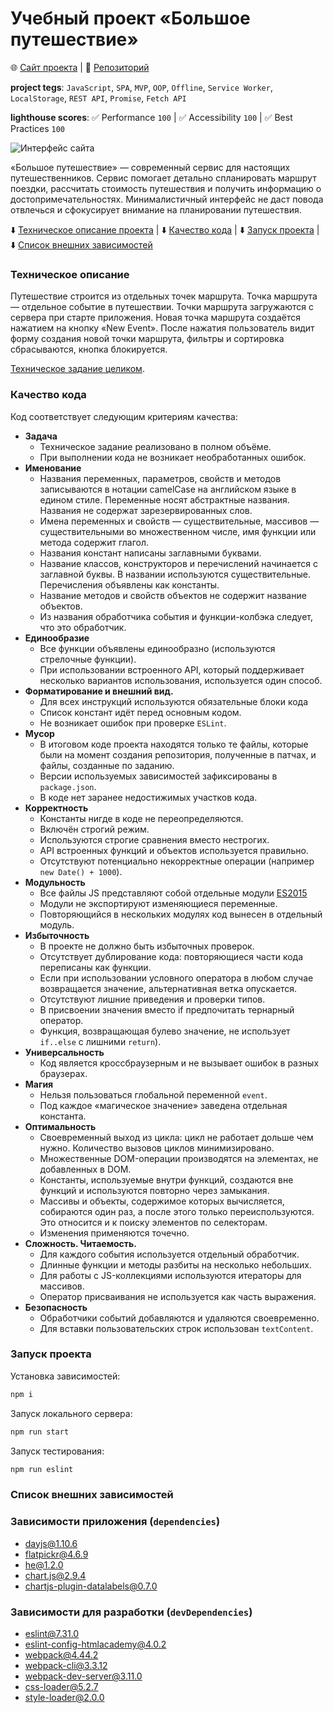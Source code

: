 # Учебный проект «Большое путешествие»

🌐 [Сайт проекта](https://qostua.github.io/big-trip/public/) | 📄 [Репозиторий](https://github.com/qostua/big-trip/)

**project tegs**: `JavaScript`, `SPA`, `MVP`, `OOP`, `Offline`, `Service Worker`, `LocalStorage`, `REST API`, `Promise`, `Fetch API`

**lighthouse scores**: ✅ Performance `100` | ✅ Accessibility `100` | ✅ Best Practices `100`

![Интерфейс сайта](https://user-images.githubusercontent.com/79047487/211168653-a3272e98-2dce-445f-9217-c2c5b57c9f54.png)

«Большое путешествие» — современный сервис для настоящих путешественников. Сервис помогает детально спланировать маршрут поездки, рассчитать стоимость путешествия и получить информацию о достопримечательностях. Минималистичный интерфейс не даст повода отвлечься и сфокусирует внимание на планировании путешествия.

⬇️ [Техническое описание проекта](#tech-desk) | ⬇️ [Качество кода](#quality) | ⬇️ [Запуск проекта](#start) | ⬇️ [Список внешних зависимостей](#dependencies)

### <a name="tech-desk">Техническое описание</a>

Путешествие строится из отдельных точек маршрута. Точка маршрута — отдельное событие в путешествии. Точки маршрута загружаются с сервера при старте приложения. Новая точка маршрута создаётся нажатием на кнопку «New Event». После нажатия пользователь видит форму создания новой точки маршрута, фильтры и сортировка сбрасываются, кнопка блокируется.

[Техническое задание целиком](https://qostua.notion.site/02026c6cd9ae4b32a7ffd4cd8c73a18d).

### <a name="quality">Качество кода</a>

Код соответствует следующим критериям качества:

- ****Задача****
  - Техническое задание реализовано в полном объёме.
  - При выполнении кода не возникает необработанных ошибок.
- ****Именование****
  - Названия переменных, параметров, свойств и методов записываются в нотации camelCase на английском языке в едином стиле. Переменные носят абстрактные названия. Названия не содержат зарезервированных слов.
  - Имена переменных и свойств — существительные, массивов — существительными во множественном числе, имя функции или метода содержит глагол.
  - Названия констант написаны заглавными буквами.
  - Название классов, конструкторов и перечислений начинается с заглавной буквы. В названии используются существительные. Перечисления объявлены как константы.
  - Название методов и свойств объектов не содержит название объектов.
  - Из названия обработчика события и функции-колбэка следует, что это обработчик.
- ****Единообразие****
  - Все функции объявлены единообразно (используются стрелочные функции).
  - При использовании встроенного API, который поддерживает несколько вариантов использования, используется один способ.
- ****Форматирование и внешний вид.****
  - Для всех инструкций используются обязательные блоки кода
  - Список констант идёт перед основным кодом.
  - Не возникает ошибок при проверке `ESLint`.
- ****Мусор****
  - В итоговом коде проекта находятся только те файлы, которые были на момент создания репозитория, полученные в патчах, и файлы, созданные по заданию.
  - Версии используемых зависимостей зафиксированы в `package.json`.
  - В коде нет заранее недостижимых участков кода.
- ****Корректность****
  - Константы нигде в коде не переопределяются.
  - Включён строгий режим.
  - Используются строгие сравнения вместо нестрогих.
  - API встроенных функций и объектов используется правильно.
  - Отсутствуют потенциально некорректные операции (например `new Date() + 1000`).
- ****Модульность****
  - Все файлы JS представляют собой отдельные модули [ES2015](http://exploringjs.com/es6/ch_modules.html)
  - Модули не экспортируют изменяющиеся переменные.
  - Повторяющийся в нескольких модулях код вынесен в отдельный модуль.
- ****Избыточность****
  - В проекте не должно быть избыточных проверок.
  - Отсутствует дублирование кода: повторяющиеся части кода переписаны как функции.
  - Если при использовании условного оператора в любом случае возвращается значение, альтернативная ветка опускается.
  - Отсутствуют лишние приведения и проверки типов.
  - В присвоении значения вместо if предпочитать тернарный оператор.
  - Функция, возвращающая булево значение, не использует `if..else` с лишними `return`).
- ****Универсальность****
  - Код является кроссбраузерным и не вызывает ошибок в разных браузерах.
- ****Магия****
  - Нельзя пользоваться глобальной переменной `event`.
  - Под каждое «магическое значение» заведена отдельная константа.
- ****Оптимальность****
  - Своевременный выход из цикла: цикл не работает дольше чем нужно. Количество вызовов циклов минимизировано.
  - Множественные DOM-операции производятся на элементах, не добавленных в DOM.
  - Константы, используемые внутри функций, создаются вне функций и используются повторно через замыкания.
  - Массивы и объекты, содержимое которых вычисляется, собираются один раз, а после этого только переиспользуются. Это относится и к поиску элементов по селекторам.
  - Изменения применяются точечно.
- ****Сложность. Читаемость.****
  - Для каждого события используется отдельный обработчик.
  - Длинные функции и методы разбиты на несколько небольших.
  - Для работы с JS-коллекциями используются итераторы для массивов.
  - Оператор присваивания не используется как часть выражения.
- ****Безопасность****
  - Обработчики событий добавляются и удаляются своевременно.
  - Для вставки пользовательских строк использован `textContent`.

### <a name="start">Запуск проекта</a>

Установка зависимостей:

```bash
npm i
```

Запуск локального сервера:

```bash
npm run start
```

Запуск тестирования:

```bash
npm run eslint
```

### <a name="dependencies">Список внешних зависимостей</a>

### Зависимости приложения (`dependencies`)

- dayjs@1.10.6
- flatpickr@4.6.9
- he@1.2.0
- chart.js@2.9.4
- chartjs-plugin-datalabels@0.7.0

### Зависимости для разработки (`devDependencies`)

- eslint@7.31.0
- eslint-config-htmlacademy@4.0.2
- webpack@4.44.2
- webpack-cli@3.3.12
- webpack-dev-server@3.11.0
- css-loader@5.2.7
- style-loader@2.0.0
